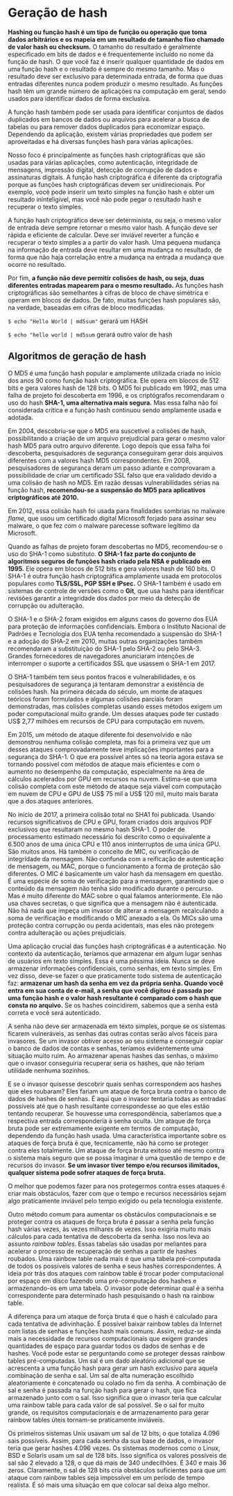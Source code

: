 # Geração de hash

**Hashing ou função hash é um tipo de função ou operação que toma dados arbitrários e os mapeia em um resultado de tamanho fixo chamado de valor hash ou checksum.** O tamanho do resultado é geralmente especificado em bits de dados e é frequentemente incluído no nome da função de hash. O que você faz é inserir qualquer quantidade de dados em uma função hash e o resultado é sempre do mesmo tamanho. Mas o resultado deve ser exclusivo para determinada entrada, de forma que duas entradas diferentes nunca podem produzir o mesmo resultado. As funções hash têm um grande número de aplicações na computação em geral, sendo usados para identificar dados de forma exclusiva.

A função hash também pode ser usada para identificar conjuntos de dados duplicados em bancos de dados ou arquivos para acelerar a busca de tabelas ou para remover dados duplicados para economizar espaço. Dependendo da aplicação, existem várias propriedades que podem ser aproveitadas e há diversas funções hash para várias aplicações.

Nosso foco é principalmente as funções hash criptográficas que são usadas para várias aplicações, como autenticação, integridade de mensagens, impressão digital, detecção de corrupção de dados e assinaturas digitais. A função hash criptográfica é diferente da criptografia porque as funções hash criptográficas devem ser unidirecionais.
Por exemplo, você pode inserir um texto simples na função hash e obter um resultado ininteligível, mas você não pode pegar o resultado hash e recuperar o texto simples.

A função hash criptográfico deve ser determinista, ou seja, o mesmo valor de entrada deve sempre retornar o mesmo valor hash. A função deve ser rápida e eficiente de calcular. Deve ser inviável reverter a função e recuperar o texto simples a a partir do valor hash. Uma pequena mudança na informação de entrada deve resultar em uma mudança no resultado, de forma que não haja correlação entre a mudança na entrada a mudança que ocorre no resultado.

Por fim, **a função não deve permitir colisões de hash, ou seja, duas diferentes entradas mapearem para o mesmo resultado.** As funções hash criptográficas são semelhantes à cifras de bloco de chave simétrica e operam em blocos de dados. De fato, muitas funções hash populares são, na verdade, baseadas em cifras de bloco modificadas.

`$ echo "Hello World | md5sum"`
gerará um HASH

`$ echo "hello world | md5sum`
gerará outro valor de hash

## Algoritmos de geração de hash

O MD5 é uma função hash popular e amplamente utilizada criada no início dos anos 90 como função hash criptográfica. Ele opera em blocos de 512 bits e gera valores hash de 128 bits. O MD5 foi publicado em 1992, mas uma falha de projeto foi descoberta em 1996, e os criptógrafos recomendaram o uso do hash **SHA-1, uma alternativa mais segura.** Mas essa falha não foi considerada crítica e a função hash continuou sendo amplamente usada e adotada.

Em 2004, descobriu-se que o MD5 era suscetível a colisões de hash, possibilitando a criação de um arquivo prejudicial para gerar o mesmo valor hash MD5 para outro arquivo diferente. Logo depois que essa falha foi descoberta, pesquisadores de segurança conseguiram gerar dois arquivos diferentes com a valores hash MD5 correspondentes. Em 2008, pesquisadores de segurança deram um passo adiante e comprovaram a possibilidade de criar um certificado SSL falso que era validado devido a uma colisão de hash no MD5. Em razão dessas vulnerabilidades sérias na função hash, **recomendou-se a suspensão do MD5 para aplicativos criptográficos até 2010.**

Em 2012, essa colisão hash foi usada para finalidades sombrias no malware _flame_, que usou um certificado digital Microsoft forjado para assinar seu malware, o que fez com o malware parecesse software legítimo da Microsoft.

Quando as falhas de projeto foram descobertas no MD5, recomendou-se o uso do SHA-1 como substituto. **O SHA-1 faz parte do conjunto de algoritmos seguros de funções hash criado pela NSA e publicado em 1995.** Ele opera em blocos de 512 bits e gera valores hash de 160 bits. O SHA-1 é outra função hash criptográfica amplamente usada em protocolos populares como **TLS/SSL, PGP SSH e IPsec.** O SHA-1 também é usado em sistemas de controle de versões como o **Git**, que usa hashs para identificar revisões garantir a integridade dos dados por meio da detecção de corrupção ou adulteração.

O SHA-1 e o SHA-2 foram exigidos em alguns casos do governo dos EUA para proteção de informações confidenciais. Embora o Instituto Nacional de Padrões e Tecnologia dos EUA tenha recomendado a suspensão do SHA-1 e a adoção do SHA-2 em 2010, muitas outras organizações também recomendaram a substituição do SHA-1 pelo SHA-2 ou pelo SHA-3. Grandes fornecedores de navegadores anunciaram intenções de interromper o suporte a certificados SSL que usassem o SHA-1 em 2017.

O SHA-1 também tem seus pontos fracos e vulnerabilidades, e os pesquisadores de segurança já tentaram demonstrar a existência de colisões hash. Na primeira década do século, um monte de ataques teóricos foram formulados e algumas colisões parciais foram demonstradas, mas colisões completas usando esses métodos exigem um poder computacional muito grande. Um desses ataques pode ter custado US$ 2,77 milhões em recursos de CPU para computação em nuvem.

Em 2015, um método de ataque diferente foi desenvolvido e não demonstrou nenhuma colisão completa, mas foi a primeira vez que um desses ataques comprovadamente teve implicações importantes para a segurança do SHA-1. O que era possível antes só na teoria agora estava se tornando possível com métodos de ataque mais eficientes e com o aumento no desempenho da computação, especialmente na área de cálculos acelerados por GPU em recursos na nuvem. Estima-se que uma colisão completa com este método de ataque seja viável com computação em nuvem de CPU e GPU de US$ 75 mil a US$ 120 mil, muito mais barata que a dos ataques anteriores.

No início de 2017, a primeira colisão total no SHA1 foi publicada. Usando recursos significativos de CPU e GPU, foram criados dois arquivos PDF exclusivos que resultaram no mesmo hash SHA-1. O poder de processamento estimado necessário foi descrito como o equivalente a 6.500 anos de uma única CPU e 110 anos ininterruptos de uma única GPU. São muitos anos. Há também o conceito de MIC, ou verificação de integridade da mensagem. Não confunda com a reificação de autenticação de mensagem, ou MAC, porque o funcionamento a forma de proteção são diferentes. O MIC é basicamente um valor hash da mensagem em questão. É uma espécie de soma de verificação para a mensagem, garantindo que o conteúdo da mensagem não tenha sido modificado durante o percurso. Mas é muito diferente do MAC sobre o qual falamos anteriormente. Ele não usa chaves secretas, o que significa que a mensagem não é autenticada. Não há nada que impeça um invasor de alterar a mensagem recalculando a soma de verificação e modificando o MIC anexado a ela. Os MICs são uma proteção contra corrupção ou perda acidentais, mas eles não protegem contra adulteração ou ações prejudiciais.

Uma aplicação crucial das funções hash criptográficas é a autenticação.
No contexto da autenticação, teríamos que armazenar em algum lugar senhas de usuários em texto simples. Essa é uma péssima ideia. Nunca se deve armazenar informações confidenciais, como senhas, em texto simples. Em vez disso, deve-se fazer o que praticamente todo sistema de autenticação faz: **armazenar um hash da senha em vez da própria senha. Quando você entra em sua conta de e-mail, a senha que você digitou é passada por uma função hash e o valor hash resultante é comparado com o hash que consta no arquivo.** Se os hashes coincidirem, sabemos que a senha está correta e você será autenticado.

A senha não deve ser armazenada em texto simples, porque se os sistemas ficarem vulneráveis, as senhas das outras contas serão alvos fáceis para invasores. Se um invasor obtiver acesso ao seu sistema e conseguir copiar o banco de dados de contas e senhas, teríamos evidentemente uma situação muito ruim. Ao armazenar apenas hashes das senhas, o máximo que o invasor conseguiria recuperar seria os hashes, que não teriam utilidade nenhuma sozinhos.

E se o invasor quisesse descobrir quais senhas correspondem aos hashes que eles roubaram? Eles fariam um ataque de força bruta contra o banco de dados de hashes de senhas. É aqui que o invasor tentaria todas as entradas possíveis até que o hash resultante correspondesse ao que eles estão tentando recuperar. Se houvesse uma correspondência, saberíamos que a respectiva entrada corresponderia à senha oculta. Um ataque de força bruta pode ser extremamente exigente em termos de computação, dependendo da função hash usada. Uma característica importante sobre os ataques de força bruta é que, tecnicamente, não há como se proteger contra eles totalmente. Um ataque de força bruta exitoso até mesmo contra o sistema mais seguro que se possa imaginar é uma questão de tempo e de recursos do invasor. **Se um invasor tiver tempo e/ou recursos ilimitados, qualquer sistema pode sofrer ataques de força bruta.**

O melhor que podemos fazer para nos protegermos contra esses ataques é criar mais obstáculos, fazer com que o tempo e recursos necessários sejam algo praticamente inviável pelo tempo exigido ou pela tecnologia existente.

Outro método comum para aumentar os obstáculos computacionais e se proteger contra os ataques de força bruta é passar a senha pela função hash várias vezes, às vezes milhares de vezes. Isso exigiria muito mais cálculos para cada tentativa de descoberta da senha. Isso nos leva ao assunto _rainbow tables_. Essas tabelas são usadas por meliantes para acelerar o processo de recuperação de senhas a partir de hashes roubados. Uma rainbow table nada mais é que uma tabela pré-computada de todos os possíveis valores de senha e seus hashes correspondentes. A ideia por trás dos ataques com rainbow table é trocar poder computacional por espaço em disco fazendo uma pré-computação dos hashes e armazenando-os em uma tabela. O invasor pode determinar qual é a senha correspondente para determinado hash pesquisando o hash na rainbow table.

A diferença para um ataque de força bruta é que o hash é calculado para cada tentativa de adivinhação. É possível baixar rainbow tables da Internet com listas de senhas e funções hash mais comuns. Assim, reduz-se ainda mais a necessidade de recursos computacionais que exigem grandes quantidades de espaço para guardar todos os dados de senhas e de hashes. Você pode estar se perguntando como se proteger dessas rainbow tables pré-computadas. Um sal é um dado aleatório adicional que se acrescenta a uma função hash para gerar um hash exclusivo para aquela combinação de senha e sal. Um sal de alta numeração escolhido aleatoriamente é concatenado ou colado no fim da senha. A combinação de sal e senha é passada na função hash para gerar o hash, que fica armazenado junto com o sal. Isso significa que o invasor teria que calcular uma rainbow table para cada valor de sal possível. Se o sal for muito grande, os requisitos computacionais e de armazenamento para gerar rainbow tables úteis tornam-se praticamente inviáveis.

Os primeiros sistemas Unix usavam um sal de 12 bits, o que totaliza 4.096 sais possíveis. Assim, para cada senha da sua base de dados, o invasor teria que gerar hashes 4.096 vezes. Os sistemas modernos como o Linux, BSD e Solaris usam um sal de 128 bits. Isso significa os valores possíveis de sal são 2 elevado a 128, o que dá mais de 340 undecilhões. É 340 e mais 36 zeros. Claramente, o sal de 128 bits cria obstáculos suficientes para que um ataque com rainbow tables seja impossível em um período de tempo realista. É só mais uma situação em que colocar sal deixa algo melhor.
